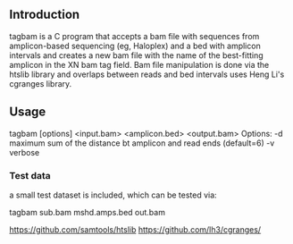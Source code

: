 ## Introduction

tagbam is a C program that accepts a bam file with sequences from amplicon-based sequencing (eg, Haloplex) and a bed with amplicon intervals and creates a new bam file with the name of the best-fitting amplicon in the XN bam tag field. Bam file manipulation is done via the htslib library and overlaps between reads and bed intervals uses Heng Li's  cgranges library.

## Usage

tagbam [options] <input.bam> <amplicon.bed> <output.bam>
Options:
  -d <int>   maximum sum of the distance bt amplicon and read ends (default=6)
  -v         verbose
	
### Test data

a small test dataset is included, which can be tested via:
	
   tagbam sub.bam mshd.amps.bed out.bam 


https://github.com/samtools/htslib
https://github.com/lh3/cgranges/
